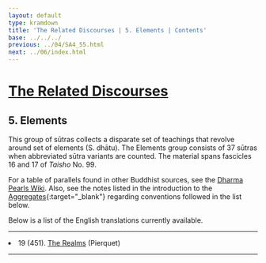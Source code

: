 ```yaml
---
layout: default
type: kramdown
title: 'The Related Discourses | 5. Elements | Contents'
base: ../../../
previous: ../04/SA4_55.html
next: ../06/index.html
---
```


# [The Related Discourses](../index.html)
## 5. Elements

This group of sūtras collects a disparate set of teachings that revolve around set of elements (S. dhātu). The Elements group consists of 37 sūtras when abbreviated sūtra variants are counted. The material spans fascicles 16 and 17 of *Taisho* No. 99.

For a table of parallels found in other Buddhist sources, see the [Dharma Pearls Wiki](https://dharmapearls.net/dharmabase/index.php/Elements_Sa%E1%B9%83yukta). Also, see the notes listed in the introduction to the [Aggregates](../01/index.html){:target="_blank"} regarding conventions followed in the list below.

Below is a list of the English translations currently available.

---

<li>19 (451). <a href="https://suttacentral.net/sa451/en/pierquet" target="_blank">The Realms</a> (Pierquet)</li>

---
